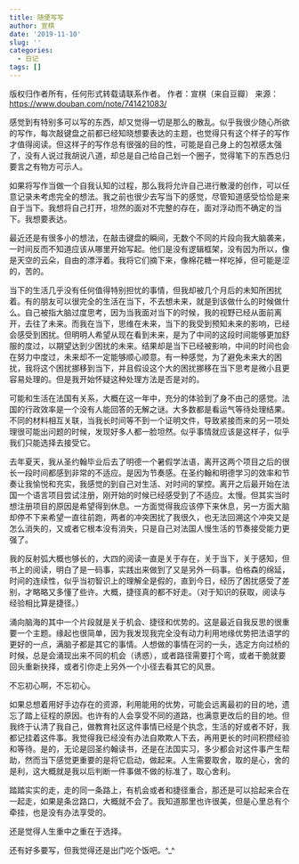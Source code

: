 ```yaml
---
title: 随便写写
author: 宣棋
date: '2019-11-10'
slug: ''
categories:
  - 日记
tags: []
---
```

版权归作者所有，任何形式转载请联系作者。
作者：宣棋（来自豆瓣）
来源：https://www.douban.com/note/741421083/

感觉到有特别多可以写的东西，却又觉得一切是那么的散乱。似乎我很少随心所欲的写作，每次敲键盘之前都已经知晓想要表达的主题，也觉得只有这个样子的写作才值得阅读。但这样子的写作总有很强的目的性，可能是自己身上的包袱感太强了，没有人说过我胡说八道，却总是自己给自己划一个圈子，觉得笔下的东西总归要言之有物方可示人。

如果将写作当做一个自我认知的过程，那么我将允许自己进行散漫的创作，可以任意记录未考虑完全的想法。我之前也很少去写当下的感觉，尽管知道感受恰恰是来自于当下。我想将自己打开，坦然的面对不完整的存在，面对浮动而不确定的当下。我想要表达。

最近还是有很多小的想法，在敲击键盘的瞬间，无数个不同的片段向我大脑袭来，一时间反而不知道应该从哪里开始写起。他们是没有逻辑框架，没有因为所以，像是天空的云朵，自由的漂浮着。我将它们摘下来，像棉花糖一样吃掉，但可能是涩的，苦的。

当下的生活几乎没有任何值得特别担忧的事情，但我却被几个月后的未知所困扰着。有的朋友可以很完全的生活在当下，不去想未来，就是到该做什么的时候做什么。自己被指大脑过度思考，因为当我面对当下的时候，我的视野已经从面前离开，去往了未来。而我在当下，思维在未来，当下的我受到预知未来的影响，已经会感受到困扰。但明明人希望从现在看到未来，是为了中间的这段时间能够更加舒服的度过，以期望达到少困扰的未来。结果却是当下已经被影响，中间的时间也会在努力中度过，未来却不一定能够顺心顺意。有一种感觉，为了避免未来大的困扰，我将这个困扰挪移到当下，并且假设这个大的困扰挪移在当下思考是微小且更容易处理的。但是我开始怀疑这种处理方法是否是对的。

可能和生活在法国有关系，大概在这一年中，充分的体验到了身不由己的感觉。法国的行政效率是一个没有人能回答的无解之谜。大多数都是看运气等待处理结果。不同的材料相互关联，当我长时间等不到一个证明文件，导致紧接而来的另一项处理很可能出问题的时候，发现好多人都一脸坦然。似乎事情就应该是这样子，似乎我们只能选择去接受它。

去年夏天，我从圣约翰毕业后去了明德一个暑假学法语，离开这两个项目之后的很长一段时间都感到非常的不适应。是因为节奏感。在圣约翰和明德学习的效率和节奏让我愉悦和充实，我感觉的到自己对生活、对时间的掌控。离开之后最开始在法国一个语言项目尝试注册，刚开始的时候已经感受到了不适应。太慢。但其实当时想注册项目的原因是希望得到休息。一方面觉得我应该停下来休息，另一方面大脑却停不下来希望一直往前跑，两者的冲突困扰了我很久，也无法回溯这个冲突又是怎么消失的，又或者它根本没有消失，只是自己对法国人慢生活的节奏接受能力更强了。

我的反射弧大概也够长的，大四的阅读一直是关于存在，关于当下，关于感知，但书上的阅读，明白了是一码事，实践出来做到了又是另外一码事。伯格森的绵延，时间的连续性，似乎当初智识上的理解全是假的，直到今日，经历了困扰感受了差别，才略略又多懂了些许。大概，捷径真的都不好走。（对于知识的获取，阅读与经验相比算是捷径。）

涌向脑海的其中一个片段就是关于机会、捷径和优势的。这是最近自我反思的很重要一个主题。缘起也很简单，因为我发现我完全没有动力利用地缘优势把法语学的更好的一点，满脑子都是其它的事情。人想做的事情在河的一头，选定方向过桥的时候，总是会涌现出来不同的机会（诱惑），或者路径需要打个弯，或者干脆就要回头重新抉择，或者引你走上另外一个小径去看其它的风景。

不忘初心啊，不忘初心。

如果总想着用好手边存在的资源，利用能用的优势，可能会远离最初的目的地，遗忘了踏上征程的原因。也许有的人会享受不同的道路，也满意更改后的目的地。但我终于认清了我自己，做教育社区这件事情已经是个执念，生活的好或者不好，我都记挂着这件事。我觉得我已经没有办法自欺欺人下去，再用更长的时间积攒经验和等待。是的，无论是回圣约翰读书，还是在法国实习，多少都会对这件事产生帮助，然而当下感觉更重要的是将它启动，做起来。人生需要取舍，取的是心，舍的是利，这大概就是我以后判断一件事做不做的标准了，取心舍利。

踏踏实实的走，走的同一条路上，有机会或者和捷径重合，那还是可以拾起来合在一起走，如果是条岔路口，大概就不会了。我知道那里也许很美，但是心里总有个牵挂，也是没有办法享受的。

还是觉得人生重中之重在于选择。

还有好多要写，但我觉得还是出门吃个饭吧。^_^